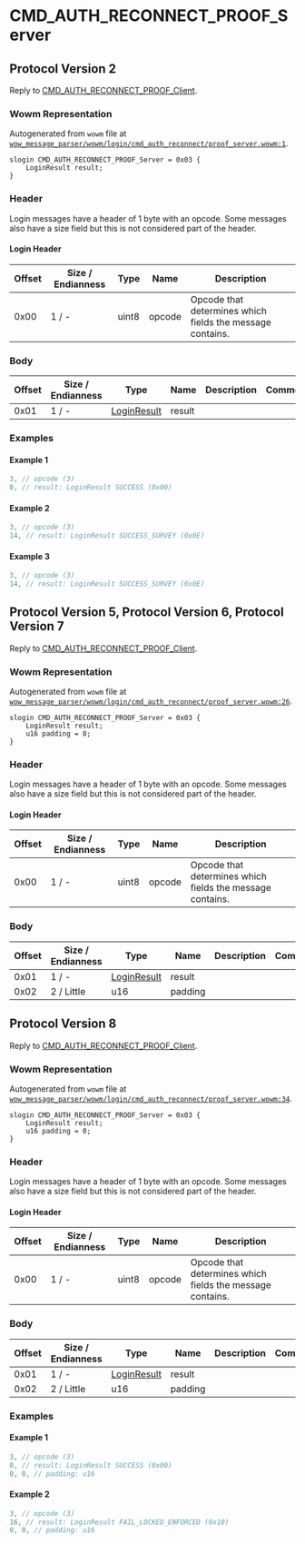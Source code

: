 # CMD_AUTH_RECONNECT_PROOF_Server

## Protocol Version 2

Reply to [CMD_AUTH_RECONNECT_PROOF_Client](./cmd_auth_reconnect_proof_client.md).

### Wowm Representation

Autogenerated from `wowm` file at [`wow_message_parser/wowm/login/cmd_auth_reconnect/proof_server.wowm:1`](https://github.com/gtker/wow_messages/tree/main/wow_message_parser/wowm/login/cmd_auth_reconnect/proof_server.wowm#L1).
```rust,ignore
slogin CMD_AUTH_RECONNECT_PROOF_Server = 0x03 {
    LoginResult result;
}
```
### Header

Login messages have a header of 1 byte with an opcode. Some messages also have a size field but this is not considered part of the header.

#### Login Header

| Offset | Size / Endianness | Type   | Name   | Description |
| ------ | ----------------- | ------ | ------ | ----------- |
| 0x00   | 1 / -             | uint8  | opcode | Opcode that determines which fields the message contains.|

### Body

| Offset | Size / Endianness | Type | Name | Description | Comment |
| ------ | ----------------- | ---- | ---- | ----------- | ------- |
| 0x01 | 1 / - | [LoginResult](loginresult.md) | result |  |  |

### Examples

#### Example 1

```c
3, // opcode (3)
0, // result: LoginResult SUCCESS (0x00)
```
#### Example 2

```c
3, // opcode (3)
14, // result: LoginResult SUCCESS_SURVEY (0x0E)
```
#### Example 3

```c
3, // opcode (3)
14, // result: LoginResult SUCCESS_SURVEY (0x0E)
```
## Protocol Version 5, Protocol Version 6, Protocol Version 7

Reply to [CMD_AUTH_RECONNECT_PROOF_Client](./cmd_auth_reconnect_proof_client.md).

### Wowm Representation

Autogenerated from `wowm` file at [`wow_message_parser/wowm/login/cmd_auth_reconnect/proof_server.wowm:26`](https://github.com/gtker/wow_messages/tree/main/wow_message_parser/wowm/login/cmd_auth_reconnect/proof_server.wowm#L26).
```rust,ignore
slogin CMD_AUTH_RECONNECT_PROOF_Server = 0x03 {
    LoginResult result;
    u16 padding = 0;
}
```
### Header

Login messages have a header of 1 byte with an opcode. Some messages also have a size field but this is not considered part of the header.

#### Login Header

| Offset | Size / Endianness | Type   | Name   | Description |
| ------ | ----------------- | ------ | ------ | ----------- |
| 0x00   | 1 / -             | uint8  | opcode | Opcode that determines which fields the message contains.|

### Body

| Offset | Size / Endianness | Type | Name | Description | Comment |
| ------ | ----------------- | ---- | ---- | ----------- | ------- |
| 0x01 | 1 / - | [LoginResult](loginresult.md) | result |  |  |
| 0x02 | 2 / Little | u16 | padding |  |  |

## Protocol Version 8

Reply to [CMD_AUTH_RECONNECT_PROOF_Client](./cmd_auth_reconnect_proof_client.md).

### Wowm Representation

Autogenerated from `wowm` file at [`wow_message_parser/wowm/login/cmd_auth_reconnect/proof_server.wowm:34`](https://github.com/gtker/wow_messages/tree/main/wow_message_parser/wowm/login/cmd_auth_reconnect/proof_server.wowm#L34).
```rust,ignore
slogin CMD_AUTH_RECONNECT_PROOF_Server = 0x03 {
    LoginResult result;
    u16 padding = 0;
}
```
### Header

Login messages have a header of 1 byte with an opcode. Some messages also have a size field but this is not considered part of the header.

#### Login Header

| Offset | Size / Endianness | Type   | Name   | Description |
| ------ | ----------------- | ------ | ------ | ----------- |
| 0x00   | 1 / -             | uint8  | opcode | Opcode that determines which fields the message contains.|

### Body

| Offset | Size / Endianness | Type | Name | Description | Comment |
| ------ | ----------------- | ---- | ---- | ----------- | ------- |
| 0x01 | 1 / - | [LoginResult](loginresult.md) | result |  |  |
| 0x02 | 2 / Little | u16 | padding |  |  |

### Examples

#### Example 1

```c
3, // opcode (3)
0, // result: LoginResult SUCCESS (0x00)
0, 0, // padding: u16
```
#### Example 2

```c
3, // opcode (3)
16, // result: LoginResult FAIL_LOCKED_ENFORCED (0x10)
0, 0, // padding: u16
```
